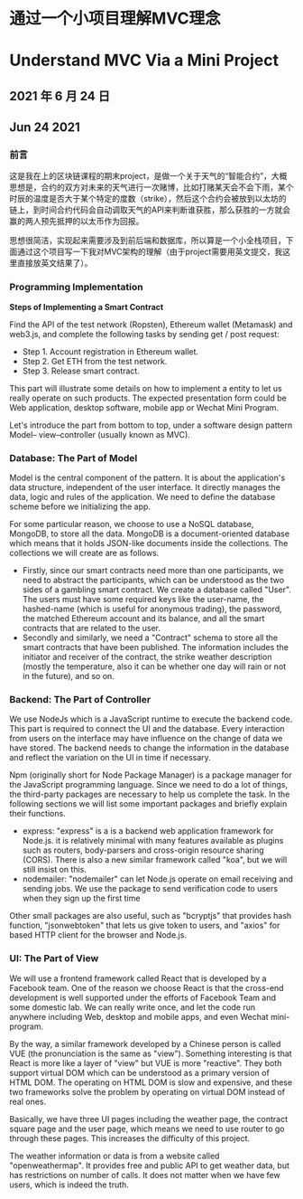 # 通过一个小项目理解MVC理念

# Understand MVC Via a Mini Project

## 2021 年 6 月 24 日

## Jun 24 2021



### 前言

这是我在上的区块链课程的期末project，是做一个关于天气的“智能合约”，大概思想是，合约的双方对未来的天气进行一次赌博，比如打赌某天会不会下雨，某个时辰的温度是否大于某个特定的度数（strike），然后这个合约会被放到以太坊的链上，到时间合约代码会自动调取天气的API来判断谁获胜，那么获胜的一方就会赢的两人预先抵押的以太币作为回报。

思想很简洁，实现起来需要涉及到前后端和数据库，所以算是一个小全栈项目，下面通过这个项目写一下我对MVC架构的理解（由于project需要用英文提交，我这里直接放英文结果了）。



### Programming Implementation

**Steps of Implementing a Smart Contract**

Find the API of the test network (Ropsten), Ethereum wallet (Metamask) and web3.js, and complete the following tasks by sending get / post request:

- Step 1. Account registration in Ethereum wallet.
- Step 2. Get ETH from the test network.
- Step 3. Release smart contract.

This part will illustrate some details on how to implement a entity to let us really operate on such products. The expected presentation form could be Web application, desktop software, mobile app or Wechat Mini Program.

Let's introduce the part from bottom to top, under a software design pattern Model– view–controller (usually known as MVC).

### Database: The Part of Model

Model is the central component of the pattern. It is about the application's data structure, independent of the user interface. It directly manages the data, logic and rules of the application. We need to define the database scheme before we initializing the app.

For some particular reason, we choose to use a NoSQL database, MongoDB, to store all the data. MongoDB is a document-oriented database which means that it holds JSON-like documents inside the collections. The collections we will create are as follows.

- Firstly, since our smart contracts need more than one participants, we need to abstract the participants, which can be understood as the two sides of a gambling smart contract. We create a database called "User". The users must have some required keys like the user-name, the hashed-name (which is useful for anonymous trading), the password, the matched Ethereum account and its balance, and all the smart contracts that are related to the user.
- Secondly and similarly, we need a "Contract" schema to store all the smart contracts that have been published. The information includes the initiator and receiver of the contract, the strike weather description (mostly the temperature, also it can be whether one day will rain or not in the future), and so on.

### Backend: The Part of Controller

We use NodeJs which is a JavaScript runtime to execute the backend code. This part is required to connect the UI and the database. Every interaction from users on the interface may have influence on the change of data we have stored. The backend needs to change the information in the database and reflect the variation on the UI in time if necessary.

Npm (originally short for Node Package Manager) is a package manager for the JavaScript programming language. Since we need to do a lot of things, the third-party packages are necessary to help us complete the task. In the following sections we will list some important packages and briefly explain their functions.

- express: "express" is a is a backend web application framework for Node.js. it is relatively minimal with many features available as plugins such as routers, body-parsers and cross-origin resource sharing (CORS). There is also a new similar framework called "koa", but we will still insist on this.
- nodemailer: "nodemailer" can let Node.js operate on email receiving and sending jobs. We use the package to send verification code to users when they sign up the first time

Other small packages are also useful, such as "bcryptjs" that provides hash function, "jsonwebtoken" that lets us give token to users, and "axios" for based HTTP client for the browser and Node.js.

### UI: The Part of View

We will use a frontend framework called React that is developed by a Facebook team. One of the reason we choose React is that the cross-end development is well supported under the efforts of Facebook Team and some domestic lab. We can really write once, and let the code run anywhere including Web, desktop and mobile apps, and even Wechat mini-program.

By the way, a similar framework developed by a Chinese person is called VUE (the pronunciation is the same as "view"). Something interesting is that React is more like a layer of "view" but VUE is more "reactive". They both support virtual DOM which can be understood as a primary version of HTML DOM. The operating on HTML DOM is slow and expensive, and these two frameworks solve the problem by operating on virtual DOM instead of real ones.

Basically, we have three UI pages including the weather page, the contract square page and the user page, which means we need to use router to go through these pages. This increases the difficulty of this project.

The weather information or data is from a website called "openweathermap". It provides free and public API to get weather data, but has restrictions on number of calls. It does not matter when we have few users, which is indeed the truth.

